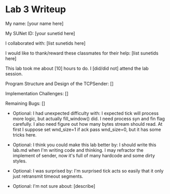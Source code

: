 Lab 3 Writeup
=============

My name: [your name here]

My SUNet ID: [your sunetid here]

I collaborated with: [list sunetids here]

I would like to thank/reward these classmates for their help: [list sunetids here]

This lab took me about [10] hours to do. I [did/did not] attend the lab session.

Program Structure and Design of the TCPSender:
[]

Implementation Challenges:
[]

Remaining Bugs:
[]

- Optional: I had unexpected difficulty with: I expected tick will process more logic,
but actually fill_window() did. I need process syn and fin flag carefully. I also need
figure out how many bytes stream should read.
At first I suppose set wnd_size=1 if ack pass wnd_size=0, but it has some tricks here.

- Optional: I think you could make this lab better by:
I should write this lab.md when I'm writing code and thinking.
I may refractor the implement of sender, now it's full of many hardcode and some dirty
styles.

- Optional: I was surprised by:
I'm surprised tick acts so easily that it only just retransmit timeout segments.

- Optional: I'm not sure about: [describe]
